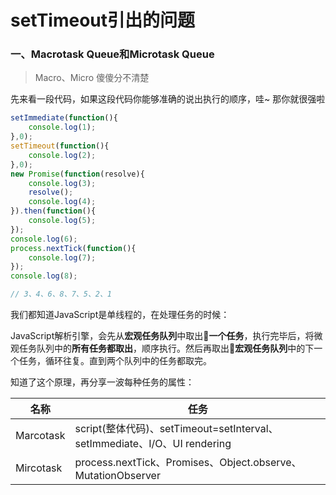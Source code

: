 # setTimeout引出的问题

### 一、Macrotask Queue和Microtask Queue

>   Macro、Micro 傻傻分不清楚

先来看一段代码，如果这段代码你能够准确的说出执行的顺序，哇~ 那你就很强啦
```javascript
setImmediate(function(){
    console.log(1);
},0);
setTimeout(function(){
    console.log(2);
},0);
new Promise(function(resolve){
    console.log(3);
    resolve();
    console.log(4);
}).then(function(){
    console.log(5);
});
console.log(6);
process.nextTick(function(){
    console.log(7);
});
console.log(8);

```

```javascript
// 3、4、6、8、7、5、2、1
```
我们都知道JavaScript是单线程的，在处理任务的时候：

JavaScript解析引擎，会先从**宏观任务队列**中取出**一个任务**，执行完毕后，将微观任务队列中的**所有任务都取出**，顺序执行。然后再取出**宏观任务队列**中的下一个任务，循环往复。直到两个队列中的任务都取完。

知道了这个原理，再分享一波每种任务的属性：

名称|任务|
---|---|
Marcotask|script(整体代码)、setTimeout=setInterval、setImmediate、I/O、UI rendering
Mircotask|process.nextTick、Promises、Object.observe、MutationObserver